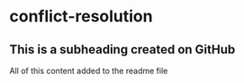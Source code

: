 # conflict-resolution

## This is a subheading created on GitHub

All of this content added to the readme file 
